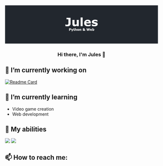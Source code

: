 <p align="center">
  <a href="http://jules.cheminat.free.fr/" target="_blank" rel="noreferrer"><img src="./banner.png" alt="my banner"></a>
</p>

<h3 align="center">
Hi there, I'm Jules 👋
</h3>


## 🔭 I’m currently working on

[![Readme Card](https://github-readme-stats.vercel.app/api/pin/?username=AliiiBenn&repo=MysteryLand)](https://github.com/AliiiBenn/MisteryLand)

## 🌱 I’m currently learning

- Video game creation 
- Web development

## 🔧 My abilities

![](https://img.shields.io/badge/Code-HTML5-informational?style=flat&logo=HTML5&color=E34F26)
![](https://img.shields.io/badge/Code-Python-informational?style=flat&logo=Python&color=003B57)

## 📫 How to reach me:



